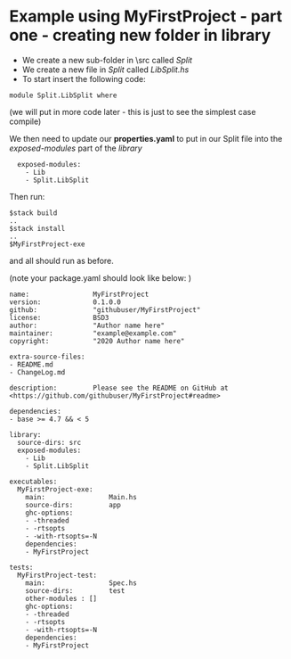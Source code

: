 # Example using MyFirstProject - part one - creating new folder in library 

 - We create a new sub-folder in \src called *Split*
 - We create a new file in *Split* called *LibSplit.hs*
 - To start insert the following code: 

~~~
module Split.LibSplit where
~~~

(we will put in more code later - this is just to see the simplest case compile)


We then need to update our **properties.yaml** to put in our Split file into the *exposed-modules* part of the *library*

~~~
  exposed-modules: 
    - Lib  
    - Split.LibSplit
~~~

Then run:

~~~
$stack build
..
$stack install
..
$MyFirstProject-exe
~~~
and all should run as before. 

(note your package.yaml should look like below: )

~~~
name:                MyFirstProject
version:             0.1.0.0
github:              "githubuser/MyFirstProject"
license:             BSD3
author:              "Author name here"
maintainer:          "example@example.com"
copyright:           "2020 Author name here"

extra-source-files:
- README.md
- ChangeLog.md

description:         Please see the README on GitHub at <https://github.com/githubuser/MyFirstProject#readme>

dependencies:
- base >= 4.7 && < 5

library:
  source-dirs: src
  exposed-modules: 
    - Lib  
    - Split.LibSplit

executables:
  MyFirstProject-exe:
    main:                Main.hs
    source-dirs:         app
    ghc-options:
    - -threaded
    - -rtsopts
    - -with-rtsopts=-N
    dependencies:
    - MyFirstProject

tests:
  MyFirstProject-test:
    main:                Spec.hs
    source-dirs:         test
    other-modules : []
    ghc-options:
    - -threaded
    - -rtsopts
    - -with-rtsopts=-N
    dependencies:
    - MyFirstProject
~~~
